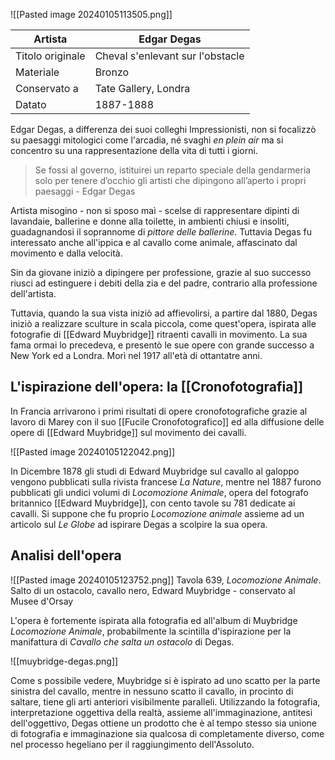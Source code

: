 ![[Pasted image 20240105113505.png]]

| Artista | Edgar Degas |
| ---- | ---- |
| Titolo originale | Cheval s'enlevant sur l'obstacle |
| Materiale | Bronzo |
| Conservato a | Tate Gallery, Londra |
| Datato | 1887-1888 |
Edgar Degas, a differenza dei suoi colleghi Impressionisti, non si focalizzò su paesaggi mitologici come l'arcadia, né svaghi *en plein air* ma si concentro su una rappresentazione della vita di tutti i giorni. 

> Se fossi al governo, istituirei un reparto speciale della gendarmeria solo per tenere d’occhio gli artisti che dipingono all’aperto i propri paesaggi - Edgar Degas


Artista misogino - non si sposo maì - scelse di rappresentare dipinti di lavandaie, ballerine e donne alla toilette, in ambienti chiusi e insoliti, guadagnandosi il soprannome di *pittore delle ballerine*. Tuttavia Degas  fu interessato anche all'ippica e al cavallo come animale, affascinato dal movimento e dalla velocità.

Sin da giovane iniziò a dipingere per professione, grazie al suo successo riusci ad estinguere i debiti della zia e del padre, contrario alla professione dell'artista. 

Tuttavia, quando la sua vista iniziò ad affievolirsi, a partire dal 1880, Degas iniziò a realizzare sculture in scala piccola, come quest'opera, ispirata alle fotografie di [[Edward Muybridge]] ritraenti cavalli in movimento. La sua fama ormai lo precedeva, e presentò le sue opere con grande successo  a New York ed a Londra. Morì nel 1917 all'età di ottantatre anni. 

## L'ispirazione dell'opera: la [[Cronofotografia]]

In Francia arrivarono i primi risultati di opere cronofotografiche grazie al lavoro di Marey con il suo [[Fucile Cronofotografico]] ed alla diffusione delle opere di [[Edward Muybridge]] sul movimento dei cavalli.

![[Pasted image 20240105122042.png]]

In Dicembre 1878 gli studi di Edward Muybridge sul cavallo al galoppo vengono pubblicati sulla rivista francese *La Nature*, mentre nel 1887 furono pubblicati gli undici volumi di *Locomozione Animale*, opera del fotografo britannico [[Edward Muybridge]], con cento tavole su 781 dedicate ai cavalli. Si suppone che fu proprio *Locomozione animale* assieme ad un articolo sul *Le Globe* ad ispirare Degas a scolpire la sua opera.

## Analisi dell'opera

![[Pasted image 20240105123752.png]]
Tavola 639, *Locomozione Animale*.  Salto di un ostacolo, cavallo nero, Edward Muybridge  - conservato al Musee d'Orsay


L'opera è fortemente ispirata alla fotografia ed all'album di Muybridge *Locomozione Animale*, probabilmente la scintilla d'ispirazione per la manifattura di *Cavallo che salta un ostacolo* di Degas.

![[muybridge-degas.png]]

Come s possibile vedere, Muybridge si è ispirato ad uno scatto per la parte sinistra del cavallo, mentre in nessuno scatto il cavallo, in procinto di saltare, tiene gli arti anteriori visibilmente paralleli. Utilizzando la fotografia, interpretazione oggettiva della realtà, assieme all'immaginazione, antitesi dell'oggettivo, Degas ottiene un prodotto che è al tempo stesso sia unione di fotografia e immaginazione sia qualcosa di completamente diverso, come nel processo hegeliano per il raggiungimento dell'Assoluto. 